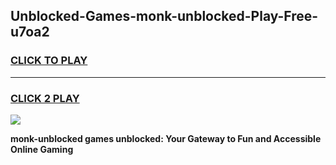 
## Unblocked-Games-monk-unblocked-Play-Free-u7oa2
<h3>
<a href="https://premium76.site?title=monk-unblocked&ref=12A">CLICK TO PLAY</a></h3>
<hr>

<h3>
<a href="https://premium76.site?title=monk-unblocked&ref=12A">CLICK 2 PLAY</a>
  
</h3>

<a href="https://premium76.site?title=monk-unblocked&ref=12A"><img src="https://clearcache.store/games.png"></a>


**monk-unblocked games unblocked: Your Gateway to Fun and Accessible Online Gaming**
